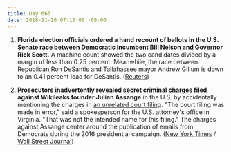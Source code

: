 ```yaml
---
title: Day 666
date: 2018-11-16 07:13:00 -08:00
---
```


1. **Florida election officials ordered a hand recount of ballots in the U.S. Senate race between Democratic incumbent Bill Nelson and Governor Rick Scott.** A machine count showed the two candidates divided by a margin of less than 0.25 percent. Meanwhile, the race between Republican Ron DeSantis and Tallahassee mayor Andrew Gillum is down to an 0.41 percent lead for DeSantis. ([Reuters](https://www.reuters.com/article/us-usa-election-idUSKCN1NK1ZH))

2. **Prosecutors inadvertently revealed secret criminal charges filed against Wikileaks founder Julian Assange** in the U.S. by accidentally mentioning the charges in [an unrelated court filing](https://pacer-documents.s3.amazonaws.com/179/399086/18919235200.pdf). "The court filing was made in error," said a spokesperson for the U.S. attorney's office in Virginia. "That was not the intended name for this filing." The charges against Assange center around the publication of emails from Democrats during the 2016 presidential campaign. ([New York Times](https://www.nytimes.com/2018/11/16/us/politics/julian-assange-indictment-wikileaks.html) / [Wall Street Journal](https://www.wsj.com/articles/u-s-is-optimistic-it-will-prosecute-assange-1542376108))